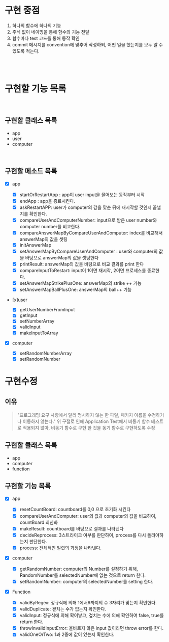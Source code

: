 # 구현 중점

1. 하나의 함수에 하나의 기능
2. 주석 없이 네이밍을 통해 함수의 기능 전달
3. 함수마다 test 코드를 통해 동작 확인
4. commit 메시지를 convention에 맞추어 작성하되, 어떤 일을 했는지를 모두 알 수 있도록 적는다.

<br><br>

# 구현할 기능 목록

<br>

## 구현할 클래스 목록

- app
- user
- computer

<br>

## 구현할 메소드 목록

- [x] app

  - [x] startOrRestartApp : app이 user input을 물어보는 동작부터 시작
  - [x] endApp : app을 종료시킨다.
  - [x] askRestartAPP: user가 computer의 값을 맞춘 뒤에 재시작할 것인지 끝낼지를 확인한다.
  - [x] compareUserAndComputerNumber: input으로 받은 user number와 computer number를 비교한다.
  - [x] compareAnswerMapByCompareUserAndComputer: index를 비교해서 answerMap의 값을 셋팅
  - [x] initAnswerMap
  - [x] setAnswerMapByCompareUserAndComputer : user와 computer의 값을 바탕으로 answerMap의 값을 셋팅한다
  - [x] printResult: answerMap의 값을 바탕으로 비교 결과를 print 한다
  - [x] compareInputToRestart: input이 1이면 재시작, 2이면 프로세스를 종료한다.
  - [x] setAnswerMapStrikePlusOne: answerMap의 strike ++ 기능
  - [x] setAnswerMapBallPlusOne: answerMap의 ball++ 기능

- [x]user

  - [x] getUserNumberFromInput
  - [x] getInput
  - [x] setNumberArray
  - [x] validInput
  - [x] makeInputToArray

- [x] computer

  - [x] setRandomNumberArray
  - [x] setRandomNumber

# 구현수정

## 이유

> "프로그래밍 요구 사항에서 달리 명시하지 않는 한 파일, 패키지 이름을 수정하거나 이동하지 않는다." 위 구절로 인해 Application Test에서 비동기 함수 테스트로 적용되지 않아, 비동기 함수로 구현 한 것을 동기 함수로 구현하도록 수정

## 구현할 클래스 목록

- app
- computer
- function

## 구현할 기능 목록

- [x] app

  - [x] resetCountBoard: countboard를 0,0 으로 초기화 시킨다
  - [x] compareUserAndComputer: user의 값과 computer의 값을 비교하여, countBoard 최신화
  - [x] makeResult: countboard를 바탕으로 결과를 나타낸다
  - [x] decideReprocess: 3스트라이크 여부를 판단하여, process를 다시 돌려야하는지 판단한다.
  - [x] process: 전체적인 일련의 과정을 나타낸다.

- [x] computer

  - [x] getRandomNumber: computer의 Number를 설정하기 위해, RandomNumber를 selectedNumber에 없는 것으로 return 한다.
  - [x] setRandomNumber: computer의 selectedNumber를 setting 한다.

- [x] Function

  - [x] validByRegex: 정규식에 의해 1에서9까지의 수 3자리가 맞는지 확인한다.
  - [x] validDuplicate: 곂치는 수가 없는지 확인한다.
  - [x] validInput: 정규식에 의해 확이낳고, 곂치는 수에 의해 확인하여 false, true를 return 한다.
  - [x] throwInvalidInputError: 올바르지 않은 input 값이라면 throw error를 한다.
  - [x] validOneOrTwo: 1과 2중에 값이 있는지 확인한다.
